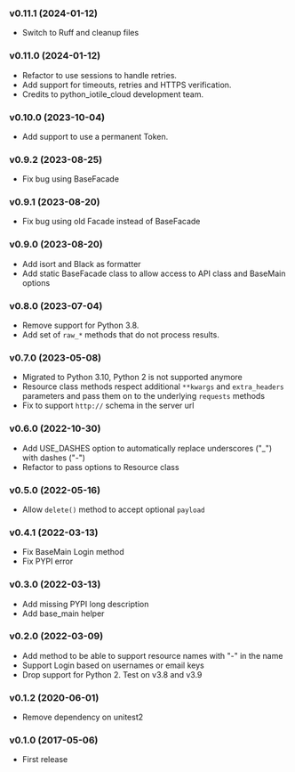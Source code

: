 ### v0.11.1 (2024-01-12)

  * Switch to Ruff and cleanup files

### v0.11.0 (2024-01-12)

  * Refactor to use sessions to handle retries.
  * Add support for timeouts, retries and HTTPS verification.
  * Credits to python_iotile_cloud development team.

### v0.10.0 (2023-10-04)

  * Add support to use a permanent Token.

### v0.9.2 (2023-08-25)

  * Fix bug using BaseFacade

### v0.9.1 (2023-08-20)

  * Fix bug using old Facade instead of BaseFacade

### v0.9.0 (2023-08-20)

  * Add isort and Black as formatter
  * Add static BaseFacade class to allow access to API class and BaseMain options

### v0.8.0 (2023-07-04)

  * Remove support for Python 3.8.
  * Add set of `raw_*` methods that do not process results.

### v0.7.0 (2023-05-08)

  * Migrated to Python 3.10, Python 2 is not supported anymore
  * Resource class methods respect additional `**kwargs` and `extra_headers` parameters and pass them on to the underlying `requests` methods
  * Fix to support `http://` schema in the server url

### v0.6.0 (2022-10-30)

  * Add USE_DASHES option to automatically replace underscores ("_") with dashes ("-")
  * Refactor to pass options to Resource class

### v0.5.0 (2022-05-16)

  * Allow `delete()` method to accept optional `payload`

### v0.4.1 (2022-03-13)

  * Fix BaseMain Login method
  * Fix PYPI error

### v0.3.0 (2022-03-13)

  * Add missing PYPI long description
  * Add base_main helper

### v0.2.0 (2022-03-09)

  * Add method to be able to support resource names with "-" in the name
  * Support Login based on usernames or email keys
  * Drop support for Python 2. Test on v3.8 and v3.9

### v0.1.2 (2020-06-01)

  * Remove dependency on unitest2

### v0.1.0 (2017-05-06)

  * First release
